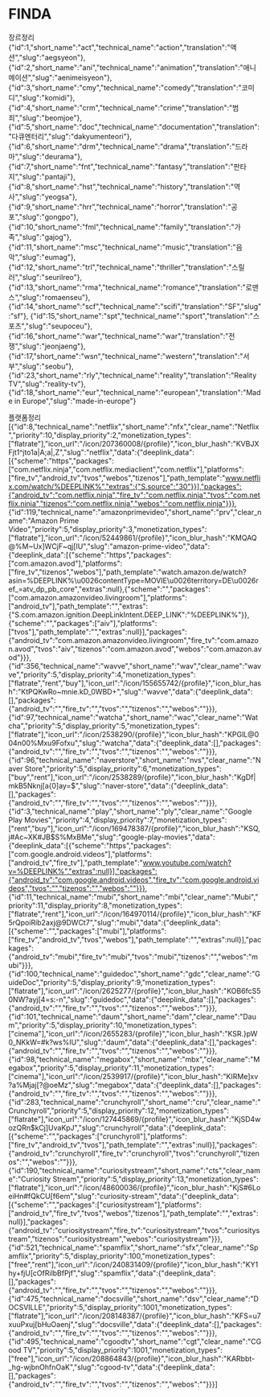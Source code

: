# FINDA

장르정리
{"id":1,"short_name":"act","technical_name":"action","translation":"액션","slug":"aegsyeon"},
{"id":2,"short_name":"ani","technical_name":"animation","translation":"애니메이션","slug":"aenimeisyeon"},
{"id":3,"short_name":"cmy","technical_name":"comedy","translation":"코미디","slug":"komidi"},
{"id":4,"short_name":"crm","technical_name":"crime","translation":"범죄","slug":"beomjoe"},
{"id":5,"short_name":"doc","technical_name":"documentation","translation":"다큐멘터리","slug":"dakyumenteori"},
{"id":6,"short_name":"drm","technical_name":"drama","translation":"드라마","slug":"deurama"},
{"id":7,"short_name":"fnt","technical_name":"fantasy","translation":"판타지","slug":"pantaji"},
{"id":8,"short_name":"hst","technical_name":"history","translation":"역사","slug":"yeogsa"},
{"id":9,"short_name":"hrr","technical_name":"horror","translation":"공포","slug":"gongpo"},
{"id":10,"short_name":"fml","technical_name":"family","translation":"가족","slug":"gajog"},
{"id":11,"short_name":"msc","technical_name":"music","translation":"음악","slug":"eumag"},
{"id":12,"short_name":"trl","technical_name":"thriller","translation":"스릴러","slug":"seurilreo"},
{"id":13,"short_name":"rma","technical_name":"romance","translation":"로맨스","slug":"romaenseu"},
{"id":14,"short_name":"scf","technical_name":"scifi","translation":"SF","slug":"sf"},
{"id":15,"short_name":"spt","technical_name":"sport","translation":"스포츠","slug":"seupoceu"},
{"id":16,"short_name":"war","technical_name":"war","translation":"전쟁","slug":"jeonjaeng"},
{"id":17,"short_name":"wsn","technical_name":"western","translation":"서부","slug":"seobu"},
{"id":23,"short_name":"rly","technical_name":"reality","translation":"Reality TV","slug":"reality-tv"},
{"id":18,"short_name":"eur","technical_name":"european","translation":"Made in Europe","slug":"made-in-europe"}

플랫폼정리
[{"id":8,"technical_name":"netflix","short_name":"nfx","clear_name":"Netflix","priority":10,"display_priority":2,"monetization_types":["flatrate"],"icon_url":"/icon/207360008/{profile}","icon_blur_hash":"KVBJXFjt1^jto1a|A;a|,Z","slug":"netflix","data":{"deeplink_data":[{"scheme":"https","packages":["com.netflix.ninja","com.netflix.mediaclient","com.netflix"],"platforms":["fire_tv","android_tv","tvos","webos","tizenos"],"path_template":"www.netflix.com/watch/%DEEPLINK%","extras":{"S.source":"30"}}],"packages":{"android_tv":"com.netflix.ninja","fire_tv":"com.netflix.ninja","tvos":"com.netflix.ninja","tizenos":"com.netflix.ninja","webos":"com.netflix.ninja"}}},
{"id":119,"technical_name":"amazonprimevideo","short_name":"prv","clear_name":"Amazon Prime Video","priority":5,"display_priority":3,"monetization_types":["flatrate"],"icon_url":"/icon/52449861/{profile}","icon_blur_hash":"KMQAQ@%M~Ux]WCjF~qj[IU","slug":"amazon-prime-video","data":{"deeplink_data":[{"scheme":"https","packages":["com.amazon.avod"],"platforms":["fire_tv","tizenos","webos"],"path_template":"watch.amazon.de/watch?asin=%DEEPLINK%\u0026contentType=MOVIE\u0026territory=DE\u0026ref_=atv_dp_pb_core","extras":null},{"scheme":"","packages":["com.amazon.amazonvideo.livingroom"],"platforms":["android_tv"],"path_template":"","extras":{"S.com.amazon.ignition.DeepLinkIntent.DEEP_LINK":"%DEEPLINK%"}},{"scheme":"","packages":["aiv"],"platforms":["tvos"],"path_template":"","extras":null}],"packages":{"android_tv":"com.amazon.amazonvideo.livingroom","fire_tv":"com.amazon.avod","tvos":"aiv","tizenos":"com.amazon.avod","webos":"com.amazon.avod"}}},
{"id":356,"technical_name":"wavve","short_name":"wav","clear_name":"wavve","priority":5,"display_priority":4,"monetization_types":["flatrate","rent","buy"],"icon_url":"/icon/155655742/{profile}","icon_blur_hash":"KtPQKwRo~mnie.kD_0WBD+","slug":"wavve","data":{"deeplink_data":[],"packages":{"android_tv":"","fire_tv":"","tvos":"","tizenos":"","webos":""}}},
{"id":97,"technical_name":"watcha","short_name":"wac","clear_name":"Watcha","priority":5,"display_priority":5,"monetization_types":["flatrate"],"icon_url":"/icon/2538290/{profile}","icon_blur_hash":"KPGlL@004n00%Mxu9Fofxu","slug":"watcha","data":{"deeplink_data":[],"packages":{"android_tv":"","fire_tv":"","tvos":"","tizenos":"","webos":""}}},
{"id":96,"technical_name":"naverstore","short_name":"nvs","clear_name":"Naver Store","priority":5,"display_priority":6,"monetization_types":["buy","rent"],"icon_url":"/icon/2538289/{profile}","icon_blur_hash":"KgDf|mkB5Nknj[a{0]ay=$","slug":"naver-store","data":{"deeplink_data":[],"packages":{"android_tv":"","fire_tv":"","tvos":"","tizenos":"","webos":""}}},
{"id":3,"technical_name":"play","short_name":"ply","clear_name":"Google Play Movies","priority":4,"display_priority":7,"monetization_types":["rent","buy"],"icon_url":"/icon/169478387/{profile}","icon_blur_hash":"KSQ,j#Ac~XK#JB$S%MxBMe","slug":"google-play-movies","data":{"deeplink_data":[{"scheme":"https","packages":["com.google.android.videos"],"platforms":["android_tv","fire_tv"],"path_template":"www.youtube.com/watch?v=%DEEPLINK%","extras":null}],"packages":{"android_tv":"com.google.android.videos","fire_tv":"com.google.android.videos","tvos":"","tizenos":"","webos":""}}},
{"id":11,"technical_name":"mubi","short_name":"mbi","clear_name":"Mubi","priority":11,"display_priority":8,"monetization_types":["flatrate","rent"],"icon_url":"/icon/164970114/{profile}","icon_blur_hash":"KF5rQpoiRib2axj@9DWCt7","slug":"mubi","data":{"deeplink_data":[{"scheme":"","packages":["mubi"],"platforms":["fire_tv","android_tv","tvos","webos"],"path_template":"","extras":null}],"packages":{"android_tv":"mubi","fire_tv":"mubi","tvos":"mubi","tizenos":"","webos":"mubi"}}},
{"id":100,"technical_name":"guidedoc","short_name":"gdc","clear_name":"GuideDoc","priority":5,"display_priority":9,"monetization_types":["flatrate"],"icon_url":"/icon/2625277/{profile}","icon_blur_hash":"KOB6fcS50NW?ayj[4=s:-n","slug":"guidedoc","data":{"deeplink_data":[],"packages":{"android_tv":"","fire_tv":"","tvos":"","tizenos":"","webos":""}}},
{"id":101,"technical_name":"daum","short_name":"dam","clear_name":"Daum","priority":5,"display_priority":10,"monetization_types":["cinema"],"icon_url":"/icon/2655283/{profile}","icon_blur_hash":"KSR.}pW0_NKkW=#k?ws%IU","slug":"daum","data":{"deeplink_data":[],"packages":{"android_tv":"","fire_tv":"","tvos":"","tizenos":"","webos":""}}},
{"id":98,"technical_name":"megabox","short_name":"mbx","clear_name":"Megabox","priority":5,"display_priority":11,"monetization_types":["cinema"],"icon_url":"/icon/2539917/{profile}","icon_blur_hash":"KIRMe]xv?a%Mjaj[?@oeMz","slug":"megabox","data":{"deeplink_data":[],"packages":{"android_tv":"","fire_tv":"","tvos":"","tizenos":"","webos":""}}},
{"id":283,"technical_name":"crunchyroll","short_name":"cru","clear_name":"Crunchyroll","priority":5,"display_priority":12,"monetization_types":["flatrate"],"icon_url":"/icon/127445869/{profile}","icon_blur_hash":"KjSD4wozQRn$kCj]UvaKpJ","slug":"crunchyroll","data":{"deeplink_data":[{"scheme":"","packages":["crunchyroll"],"platforms":["fire_tv","android_tv","tvos"],"path_template":"","extras":null}],"packages":{"android_tv":"crunchyroll","fire_tv":"crunchyroll","tvos":"crunchyroll","tizenos":"","webos":""}}},
{"id":190,"technical_name":"curiositystream","short_name":"cts","clear_name":"Curiosity Stream","priority":5,"display_priority":13,"monetization_types":["flatrate"],"icon_url":"/icon/48600036/{profile}","icon_blur_hash":"KjS#6LoeiHn#fQkCU[f6em","slug":"curiosity-stream","data":{"deeplink_data":[{"scheme":"","packages":["curiositystream"],"platforms":["android_tv","fire_tv","tvos","webos","tizenos"],"path_template":"","extras":null}],"packages":{"android_tv":"curiositystream","fire_tv":"curiositystream","tvos":"curiositystream","tizenos":"curiositystream","webos":"curiositystream"}}},
{"id":521,"technical_name":"spamflix","short_name":"sfx","clear_name":"Spamflix","priority":5,"display_priority":100,"monetization_types":["free","rent"],"icon_url":"/icon/240831409/{profile}","icon_blur_hash":"KY1hy+fjU[cOfRilbBfPjf","slug":"spamflix","data":{"deeplink_data":[],"packages":{"android_tv":"","fire_tv":"","tvos":"","tizenos":"","webos":""}}},
{"id":475,"technical_name":"docsville","short_name":"dsv","clear_name":"DOCSVILLE","priority":5,"display_priority":1001,"monetization_types":["flatrate"],"icon_url":"/icon/208148387/{profile}","icon_blur_hash":"KFS=u7xuuPxuj[bHuOaenj","slug":"docsville","data":{"deeplink_data":[],"packages":{"android_tv":"","fire_tv":"","tvos":"","tizenos":"","webos":""}}},
{"id":495,"technical_name":"cgoodtv","short_name":"cgt","clear_name":"CGood TV","priority":5,"display_priority":1001,"monetization_types":["free"],"icon_url":"/icon/208864843/{profile}","icon_blur_hash":"KARbbt-_hg-wjbnOhfnOaK","slug":"cgood-tv","data":{"deeplink_data":[],"packages":{"android_tv":"","fire_tv":"","tvos":"","tizenos":"","webos":""}}}]

